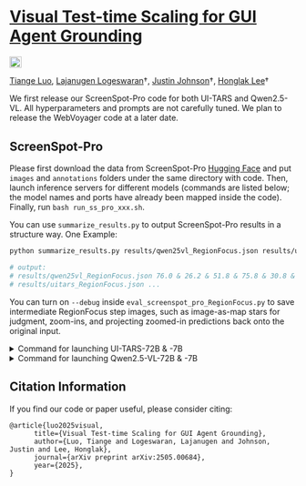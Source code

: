 # [Visual Test-time Scaling for GUI Agent Grounding](https://arxiv.org/abs/2505.00684)

<a href="https://arxiv.org/abs/2505.00684"><img src="https://img.shields.io/badge/arXiv-2505.00684-b31b1b.svg" height=20.5></a>

[Tiange Luo](https://tiangeluo.github.io/), [Lajanugen Logeswaran](https://lajanugen.github.io/)&dagger;, [Justin Johnson](https://web.eecs.umich.edu/~justincj)&dagger;, [Honglak Lee](https://web.eecs.umich.edu/~honglak/)&dagger;

We first release our ScreenSpot-Pro code for both UI-TARS and Qwen2.5-VL. All hyperparameters and prompts are not carefully tuned. We plan to release the WebVoyager code at a later date.

## ScreenSpot-Pro

Please first download the data from ScreenSpot-Pro [Hugging Face](https://huggingface.co/datasets/likaixin/ScreenSpot-Pro/tree/main) and put `images` and `annotations` folders under the same directory with code. Then, launch inference servers for different models (commands are listed below; the model names and ports have already been mapped inside the code). Finally, run `bash run_ss_pro_xxx.sh`.

You can use `summarize_results.py` to output ScreenSpot-Pro results in a structure way. 
One Example:
```bash
python summarize_results.py results/qwen25vl_RegionFocus.json results/uitars_RegionFocus.json

# output: 
# results/qwen25vl_RegionFocus.json 76.0 & 26.2 & 51.8 & 75.8 & 30.8 & 56.9 & 72.1 & 28.1 & 61.3 & 86.8 & 37.3 & 65.4 & 86.4 & 60.4 & 80.4 & 74.8 & 38.2 & 58.2 & 78.5 & 34.3 & 61.6 1581
# results/uitars_RegionFocus.json ...
```

You can turn on `--debug` inside `eval_screenspot_pro_RegionFocus.py` to save intermediate RegionFocus step images, such as image-as-map stars for judgment, zoom-ins, and projecting zoomed-in predictions back onto the original input.

<details>
<summary>Command for launching UI-TARS-72B & -7B</summary>
Please first set up your `HUGGINGFACE_PATH` and `HF_TOKEN` in the below commands.

```bash
HUGGINGFACE_PATH='the local directory to cache Hugging Face models'
HF_TOKEN='your_HF_token'
docker run --runtime nvidia --gpus '"device=0,1,2,3,4,5,6,7"' --ipc=host \
  -p 8100:8100 \
  --env "HUGGING_FACE_HUB_TOKEN=${HF_TOKEN}" \
  --env "TORCH_USE_CUDA_DSA=1" \
  --env "CUDA_LAUNCH_BLOCKING=1" \
  -v $HUGGINGFACE_PATH:/root/.cache/huggingface \
  vllm/vllm-openai:v0.6.6 \
  --max-model-len 16384 \
  --max-num-seqs 256 \
  --gpu_memory_utilization 0.9 \
  --model bytedance-research/UI-TARS-72B-DPO \
  --tensor-parallel-size 8 \
  --enforce-eager \
  --limit-mm-per-prompt image=5 \
  --port 8100
```

```bash
HUGGINGFACE_PATH='the local directory to cache Hugging Face models'
HF_TOKEN='your_HF_token'
docker run --runtime nvidia --gpus '"device=0,1,2,3"' --ipc=host \
  -p 8200:8200 \
  --env "HUGGING_FACE_HUB_TOKEN=${HF_TOKEN}" \
  --env "TORCH_USE_CUDA_DSA=1" \
  -v $HUGGINGFACE_PATH:/root/.cache/huggingface \
  vllm/vllm-openai:v0.6.6 \
  --max-model-len 16384 \
  --max-num-seqs 2048 \
  --gpu_memory_utilization 0.9 \
  --model bytedance-research/UI-TARS-7B-DPO \
  --tensor-parallel-size 4 \
  --limit-mm-per-prompt image=5 \
  --dtype bfloat16 \
  --port 8200
```
</details>


<details>
<summary>Command for launching Qwen2.5-VL-72B & -7B</summary>

Please first install https://github.com/QwenLM/Qwen-Agent. 

```bash
export CUDA_VISIBLE_DEVICES=0,1,2,3,4,5,6,7
vllm serve Qwen/Qwen2.5-VL-72B-Instruct --port 8300  --dtype bfloat16   --limit-mm-per-prompt '{"images": 5}'   --tensor-parallel-size 8

export CUDA_VISIBLE_DEVICES=0,1,2,3
vllm serve Qwen/Qwen2.5-VL-7B-Instruct   --port 8400   --dtype bfloat16   --limit-mm-per-prompt '{"images": 5}'   --tensor-parallel-size 4
```

</details>


## Citation Information

If you find our code or paper useful, please consider citing:

```
@article{luo2025visual,
      title={Visual Test-time Scaling for GUI Agent Grounding},
      author={Luo, Tiange and Logeswaran, Lajanugen and Johnson, Justin and Lee, Honglak},
      journal={arXiv preprint arXiv:2505.00684},
      year={2025},
}
```
